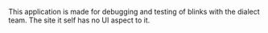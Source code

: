 This application is made for debugging and testing of blinks with the dialect team. The site it self has no UI aspect to it.
